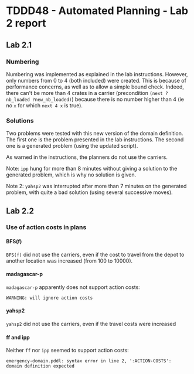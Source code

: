 # TDDD48 - Automated Planning - Lab 2 report

## Lab 2.1

### Numbering

Numbering was implemented as explained in the lab instructions. However, only
numbers from 0 to 4 (both included) were created. This is because of
performance concerns, as well as to allow a simple bound check. Indeed, there
can't be more than 4 crates in a carrier (precondition `(next ?nb_loaded
?new_nb_loaded)`) because there is no number higher than 4 (ie no `x` for which
`next 4 x` is true).

### Solutions

Two problems were tested with this new version of the domain definition. The
first one is the problem presented in the lab instructions. The second one is a
generated problem (using the updated script).

As warned in the instructions, the planners do not use the carriers.

Note: `ipp` hung for more than 8 minutes without giving a solution to the
generated problem, which is why no solution is given.

Note 2: `yahsp2` was interrupted after more than 7 minutes on the generated
problem, with quite a bad solution (using several successive moves).

## Lab 2.2

### Use of action costs in plans

#### BFS(f)

`BFS(f)` did not use the carriers, even if the cost to travel from the depot to
another location was increased (from 100 to 10000).

#### madagascar-p

`madagascar-p` apparently does not support action costs:

```
WARNING: will ignore action costs
```

#### yahsp2

`yahsp2` did not use the carriers, even if the travel costs were increased

#### ff and ipp

Neither `ff` nor `ipp` seemed to support action costs:

```
emergency-domain.pddl: syntax error in line 2, ':ACTION-COSTS':
domain definition expected
```
